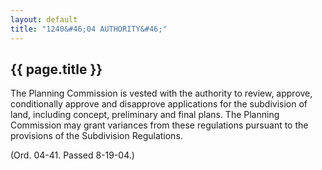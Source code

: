 ```yaml
---
layout: default 
title: "1240&#46;04 AUTHORITY&#46;"
---
```


{{ page.title }}
----------------

The Planning Commission is vested with the authority to review, approve,
conditionally approve and disapprove applications for the subdivision of
land, including concept, preliminary and final plans. The Planning
Commission may grant variances from these regulations pursuant to the
provisions of the Subdivision Regulations.

(Ord. 04-41. Passed 8-19-04.)
